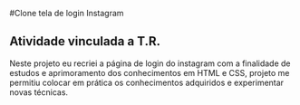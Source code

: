 #Clone tela de login Instagram
## Atividade vinculada a T.R.

Neste projeto eu recriei a página de login do instagram com a finalidade de estudos e aprimoramento dos conhecimentos em HTML e CSS, projeto me permitiu colocar em prática os conhecimentos adquiridos e experimentar novas técnicas.
